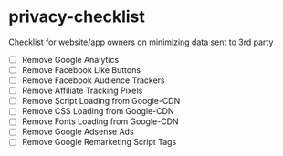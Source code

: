 # privacy-checklist
Checklist for website/app owners on minimizing data sent to 3rd party

- [ ] Remove Google Analytics
- [ ] Remove Facebook Like Buttons
- [ ] Remove Facebook Audience Trackers
- [ ] Remove Affiliate Tracking Pixels
- [ ] Remove Script Loading from Google-CDN
- [ ] Remove CSS Loading from Google-CDN
- [ ] Remove Fonts Loading from Google-CDN
- [ ] Remove Google Adsense Ads
- [ ] Remove Google Remarketing Script Tags
